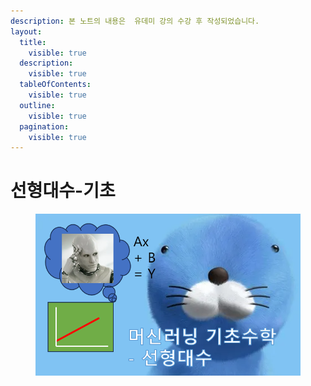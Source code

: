 ```yaml
---
description: 본 노트의 내용은  유데미 강의 수강 후 작성되었습니다.
layout:
  title:
    visible: true
  description:
    visible: true
  tableOfContents:
    visible: true
  outline:
    visible: true
  pagination:
    visible: true
---
```


# 선형대수-기초

<figure><img src="../../.gitbook/assets/image (1).png" alt=""><figcaption></figcaption></figure>
